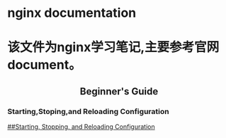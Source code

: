 # nginx documentation
该文件为nginx学习笔记,主要参考官网document。
=================================================

## <center> Beginner's Guide </center>
### Starting,Stoping,and Reloading Configuration   
<a href="#control">##Starting, Stopping, and Reloading Configuration</a>
